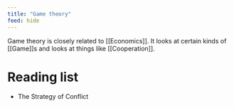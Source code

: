 ```yaml
---
title: "Game theory"
feed: hide
---
```


Game theory is closely related to [[Economics]]. It looks at certain kinds of [[Game]]s and looks at things like [[Cooperation]]. 

# Reading list

* The Strategy of Conflict